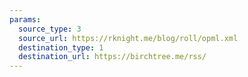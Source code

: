 ```yaml
---
params:
  source_type: 3
  source_url: https://rknight.me/blog/roll/opml.xml
  destination_type: 1
  destination_url: https://birchtree.me/rss/
---
```

